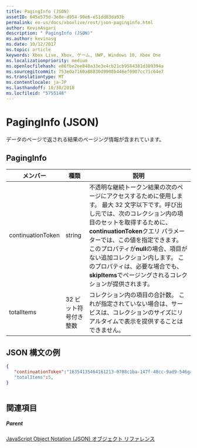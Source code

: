 ```yaml
---
title: PagingInfo (JSON)
assetID: 645e575d-3e8e-d954-90e6-e51dd83da93b
permalink: en-us/docs/xboxlive/rest/json-paginginfo.html
author: KevinAsgari
description: " PagingInfo (JSON)"
ms.author: kevinasg
ms.date: 10/12/2017
ms.topic: article
keywords: Xbox Live, Xbox, ゲーム, UWP, Windows 10, Xbox One
ms.localizationpriority: medium
ms.openlocfilehash: e86fbe2ee840a33e3e4cb21cb9584381d389394a
ms.sourcegitcommit: 753e0a7160a88830d9908b446ef0907cc71c64e7
ms.translationtype: MT
ms.contentlocale: ja-JP
ms.lasthandoff: 10/30/2018
ms.locfileid: "5755148"
---
```

# <a name="paginginfo-json"></a>PagingInfo (JSON)
データのページで返される結果のページング情報が含まれています。 
<a id="ID4EN"></a>

 
## <a name="paginginfo"></a>PagingInfo
 
| メンバー| 種類| 説明| 
| --- | --- | --- | 
| continuationToken| string| 不透明な継続トークン結果の次のページにアクセスするために使用します。 最大 32 文字以下です。呼び出し元では、次のコレクション内の項目のセットを取得するために、 <b>continuationToken</b>クエリ パラメーターでは、この値を指定できます。 このプロパティが<b>null</b>の場合、項目がない追加コレクション内します。 このプロパティは、必要な場合でも、 <b>skipItems</b>でページングされるコレクションが提供されます。| 
| totalItems| 32 ビット符号付き整数| コレクション内の項目の合計数。 これが指定されていない場合は、サービスは、コレクションのサイズにリアルタイムで表示を提供することはできません。| 
  
<a id="ID4E4B"></a>

 
## <a name="sample-json-syntax"></a>JSON 構文の例
 

```json
{
   "continuationToken":"16354135464161213-0708c1ba-147f-48cc-9ad9-546gaadg648"
   "totalItems":5,
}
    
```

  
<a id="ID4EGC"></a>

 
## <a name="see-also"></a>関連項目
 
<a id="ID4EIC"></a>

 
##### <a name="parent"></a>Parent 

[JavaScript Object Notation (JSON) オブジェクト リファレンス](atoc-xboxlivews-reference-json.md)

   